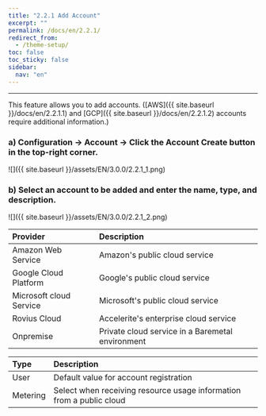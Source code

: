 ```yaml
---
title: "2.2.1 Add Account"
excerpt: ""
permalink: /docs/en/2.2.1/
redirect_from:
  - /theme-setup/
toc: false
toc_sticky: false
sidebar:
  nav: "en"
---
```



---
This feature allows you to add accounts. \([AWS]({{ site.baseurl }}/docs/en/2.2.1.1) and [GCP]({{ site.baseurl }}/docs/en/2.2.1.2) accounts require additional information.\)

### a\) Configuration → Account → Click the Account Create button in the top-right corner.
![]({{ site.baseurl }}/assets/EN/3.0.0/2.2.1_1.png)

### b\) Select an account to be added and enter the name, type, and description.
![]({{ site.baseurl }}/assets/EN/3.0.0/2.2.1_2.png)

| Provider | **Description** |
| :--- | :--- |
| Amazon Web Service | Amazon's public cloud service |
| Google Cloud Platform | Google's public cloud service |
| Microsoft cloud Service | Microsoft's public cloud service |
| Rovius Cloud | Accelerite's enterprise cloud service |
| Onpremise | Private cloud service in a Baremetal environment |

| **Type** | **Description** |
| :--- | :--- |
| User | Default value for account registration |
| Metering | Select when receiving resource usage information from a public cloud |
